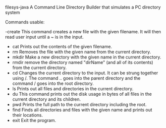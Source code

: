 filesys-java
A Command Line Directory Builder that simulates a PC directory system

Commands usable:

-create <fileName> This command creates a new file with the given filename. It will then read user input until a ~ is in the input.
- cat <fileName> Prints out the contents of the given filename.
- rm <filename> Removes the file with the given name from the current directory.
- mkdir <dirName> Make a new directory with the given name in the current directory.
- rmdir <dirName> remove the directory named "dirName" (and all of its contents) from the current directory.
- cd <dirName> Changes the current directory to the input. It can be strung together using /. The command .. goes into the parent directory and the command / goes into the root directory.
- ls Prints out all files and directories in the current directory.
- du This command prints out the disk usage in bytes of all files in the current directory and its children.
- pwd Prints the full path to the current directory including the root.
- find <name> Finds all directories and files with the given name and prints out their locations.
- exit Exit the program.
